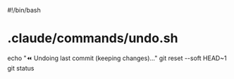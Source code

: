 #!/bin/bash

# .claude/commands/undo.sh

echo "⏪ Undoing last commit (keeping changes)..."
git reset --soft HEAD~1
git status
